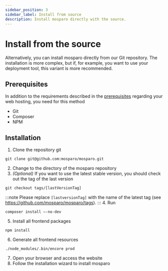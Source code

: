```yaml
---
sidebar_position: 3
sidebar_label: Install from source
description: Install mosparo directly with the source.
---
```


# Install from the source

Alternatively, you can install mosparo directly from our Git repository. The installation is more complex, but if, for example, you want to use your deployment tool, this variant is more recommended.

## Prerequisites

In addition to the requirements described in the [prerequisites](../prerequisites) regarding your web hosting, you need for this method
- Git
- Composer
- NPM

## Installation

1. Clone the repository git
```
git clone git@github.com:mosparo/mosparo.git
```
2. Change to the directory of the mosparo repository
3. _(Optional)_ If you want to use the latest stable version, you should check out the tag of the last version
```
git checkout tags/[lastVersionTag]
```
:::note
Please replace `[lastversionTag]` with the name of the latest tag (see https://github.com/mosparo/mosparo/tags).
:::
4. Run
```
composer install –-no-dev
```
5. Install all frontend packages
```
npm install
```
6. Generate all frontend resources
```
./node_modules/.bin/encore prod
```
7. Open your browser and access the website
8. Follow the installation wizard to install mosparo
